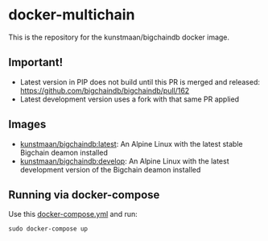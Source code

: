 # docker-multichain

This is the repository for the kunstmaan/bigchaindb docker image.

## Important!

* Latest version in PIP does not build until this PR is merged and released: https://github.com/bigchaindb/bigchaindb/pull/162
* Latest development version uses a fork with that same PR applied

## Images

* [kunstmaan/bigchaindb:latest](https://hub.docker.com/r/kunstmaan/bigchaindb/): An Alpine Linux with the latest stable Bigchain deamon installed
* [kunstmaan/bigchaindb:develop](https://hub.docker.com/r/kunstmaan/bigchaindb/): An Alpine Linux with the latest development version of the Bigchain deamon installed

## Running via docker-compose

Use this [docker-compose.yml](https://github.com/Kunstmaan/docker-bigchaindb/blob/master/docker-compose.yml) and run:

```
sudo docker-compose up
```
